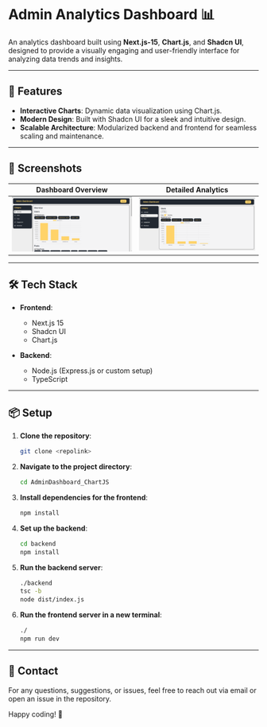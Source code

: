 

# Admin Analytics Dashboard 📊  
An analytics dashboard built using **Next.js-15**, **Chart.js**, and **Shadcn UI**, designed to provide a visually engaging and user-friendly interface for analyzing data trends and insights.

---

## 🚀 Features  

- **Interactive Charts**: Dynamic data visualization using Chart.js.  
- **Modern Design**: Built with Shadcn UI for a sleek and intuitive design.    
- **Scalable Architecture**: Modularized backend and frontend for seamless scaling and maintenance.

---

## 📸 Screenshots  

| Dashboard Overview | Detailed Analytics |
|---------------------|--------------------|
| ![Screenshot 1](./screenshots/admin1.png) | ![Screenshot 2](./screenshots/admin2.png) |


---

## 🛠️ Tech Stack  

- **Frontend**:  
  - Next.js 15  
  - Shadcn UI  
  - Chart.js  

- **Backend**:  
  - Node.js (Express.js or custom setup)  
  - TypeScript  

---

## 📦 Setup  

1. **Clone the repository**:  
   ```bash  
   git clone <repolink>  
   ```  

2. **Navigate to the project directory**:  
   ```bash  
   cd AdminDashboard_ChartJS  
   ```  

3. **Install dependencies for the frontend**:  
   ```bash  
   npm install  
   ```  

4. **Set up the backend**:  
   ```bash  
   cd backend  
   npm install  
   ```  

5. **Run the backend server**:  
   ```bash  
   ./backend  
   tsc -b  
   node dist/index.js  
   ```  

6. **Run the frontend server in a new terminal**:  
   ```bash  
   ./  
   npm run dev  
   ```  

---

## 📧 Contact  

For any questions, suggestions, or issues, feel free to reach out via email or open an issue in the repository.  

Happy coding! 🚀
